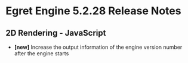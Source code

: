 # Egret Engine 5.2.28 Release Notes


## 2D Rendering - JavaScript 
- **[new]** Increase the output information of the engine version number after the engine starts
